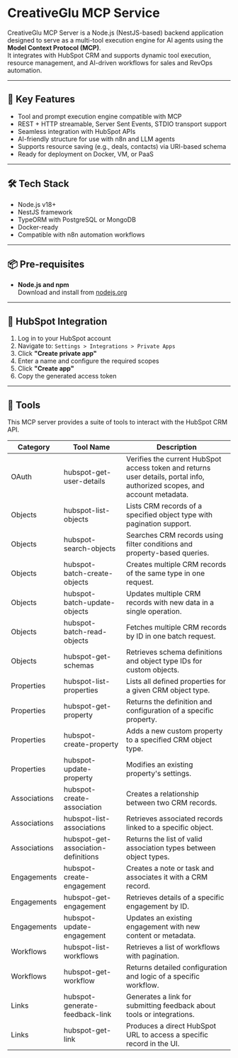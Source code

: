 # CreativeGlu MCP Service

CreativeGlu MCP Server is a Node.js (NestJS-based) backend application designed to serve as a multi-tool execution engine for AI agents using the **Model Context Protocol (MCP)**.  
It integrates with HubSpot CRM and supports dynamic tool execution, resource management, and AI-driven workflows for sales and RevOps automation.

---

## 🚀 Key Features

- Tool and prompt execution engine compatible with MCP  
- REST + HTTP streamable, Server Sent Events, STDIO transport support  
- Seamless integration with HubSpot APIs  
- AI-friendly structure for use with n8n and LLM agents  
- Supports resource saving (e.g., deals, contacts) via URI-based schema  
- Ready for deployment on Docker, VM, or PaaS

---

## 🛠 Tech Stack

- Node.js v18+  
- NestJS framework  
- TypeORM with PostgreSQL or MongoDB  
- Docker-ready  
- Compatible with n8n automation workflows

---

## 📦 Pre-requisites

- **Node.js and npm**  
  Download and install from [nodejs.org](https://nodejs.org)  

---

## 🔐 HubSpot Integration

1. Log in to your HubSpot account  
2. Navigate to: `Settings > Integrations > Private Apps`  
3. Click **"Create private app"**  
4. Enter a name and configure the required scopes  
5. Click **"Create app"**  
6. Copy the generated access token

---

## 🧩 Tools

This MCP server provides a suite of tools to interact with the HubSpot CRM API.

| Category      | Tool Name                          | Description |
|---------------|------------------------------------|-------------|
| OAuth         | hubspot-get-user-details           | Verifies the current HubSpot access token and returns user details, portal info, authorized scopes, and account metadata. |
| Objects       | hubspot-list-objects               | Lists CRM records of a specified object type with pagination support. |
| Objects       | hubspot-search-objects             | Searches CRM records using filter conditions and property-based queries. |
| Objects       | hubspot-batch-create-objects       | Creates multiple CRM records of the same type in one request. |
| Objects       | hubspot-batch-update-objects       | Updates multiple CRM records with new data in a single operation. |
| Objects       | hubspot-batch-read-objects         | Fetches multiple CRM records by ID in one batch request. |
| Objects       | hubspot-get-schemas                | Retrieves schema definitions and object type IDs for custom objects. |
| Properties    | hubspot-list-properties            | Lists all defined properties for a given CRM object type. |
| Properties    | hubspot-get-property               | Returns the definition and configuration of a specific property. |
| Properties    | hubspot-create-property            | Adds a new custom property to a specified CRM object type. |
| Properties    | hubspot-update-property            | Modifies an existing property's settings. |
| Associations  | hubspot-create-association         | Creates a relationship between two CRM records. |
| Associations  | hubspot-list-associations          | Retrieves associated records linked to a specific object. |
| Associations  | hubspot-get-association-definitions | Returns the list of valid association types between object types. |
| Engagements   | hubspot-create-engagement          | Creates a note or task and associates it with a CRM record. |
| Engagements   | hubspot-get-engagement             | Retrieves details of a specific engagement by ID. |
| Engagements   | hubspot-update-engagement          | Updates an existing engagement with new content or metadata. |
| Workflows     | hubspot-list-workflows             | Retrieves a list of workflows with pagination. |
| Workflows     | hubspot-get-workflow               | Returns detailed configuration and logic of a specific workflow. |
| Links         | hubspot-generate-feedback-link     | Generates a link for submitting feedback about tools or integrations. |
| Links         | hubspot-get-link                   | Produces a direct HubSpot URL to access a specific record in the UI. |
